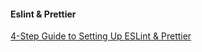 #### Eslint & Prettier
[4-Step Guide to Setting Up ESLint & Prettier](https://javascript.plainenglish.io/4-step-guide-to-setting-up-eslint-prettier-d87904a7746e)
